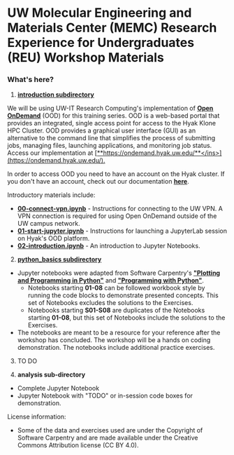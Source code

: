 # UW Molecular Engineering and Materials Center (MEMC) Research Experience for Undergraduates (REU) Workshop Materials

### What's here? 

1. [<ins>**introduction subdirectory**</ins>](https://github.com/UWrc/MEMC-REU/tree/main/introduction)

We will be using UW-IT Research Computing's implementation of [<ins>**Open OnDemand**</ins>](https://openondemand.org/) (OOD) for this training series. OOD is a web-based portal that provides an integrated, single access point for access to the Hyak Klone HPC Cluster. OOD provides a graphical user interface (GUI) as an alternative to the command line that simplifies the process of submitting jobs, managing files, launching applications, and monitoring job status. Access our implementation at [<ins>**https://ondemand.hyak.uw.edu/**</ins>](https://ondemand.hyak.uw.edu/).

In order to access OOD you need to have an account on the Hyak cluster. If you don't have an account, check out our documentation [<ins>**here**</ins>](https://hyak.uw.edu/docs/account-creation).

Introductory materials include: 
* [<ins>**00-connect-vpn.ipynb**</ins>](https://github.com/UWrc/MEMC-REU/blob/main/introduction/00-connect-vpn.ipynb) - Instructions for connecting to the UW VPN. A VPN connection is required for using Open OnDemand outside of the UW campus network. 
* [<ins>**01-start-jupyter.ipynb**</ins>](https://github.com/UWrc/MEMC-REU/blob/main/introduction/01-start-jupyter.ipynb) - Instructions for launching a JupyterLab session on Hyak's OOD platform.
* [<ins>**02-introduction.ipynb**</ins>](https://github.com/UWrc/MEMC-REU/blob/main/introduction/02-introduction.ipynb) - An introduction to Jupyter Notebooks. 

2. [<ins>**python_basics subdirectory**</ins>](https://github.com/UWrc/MEMC-REU/tree/main/python_basics)
* Jupyter notebooks were adapted from  Software Carpentry's [<ins>**"Plotting and Programming in Python"**</ins>](https://swcarpentry.github.io/python-novice-gapminder/index.html) and [<ins>**"Programming with Python"**</ins>](https://swcarpentry.github.io/python-novice-inflammation/index.html).
    * Notebooks starting **01-08** can be followed workbook style by running the code blocks to demonstrate presented concepts. This set of Notebooks excludes the solutions to the Exercises. 
    * Notebooks starting **S01-S08** are duplicates of the Notebooks starting **01-08**, but this set of Notebooks include the solutions to the Exercises. 
* The notebooks are meant to be a resource for your reference after the workshop has concluded. The workshop will be a hands on coding demonstration. The notebooks include additional practice exercises. 

3. TO DO

4. **analysis sub-directory**
* Complete Jupyter Notebook
* Jupyter Notebook with "TODO" or in-session code boxes for demonstration. 

License information: 
* Some of the data and exercises used are under the Copyright of Software Carpentry and are made available under the Creative Commons Attribution license (CC BY 4.0).

